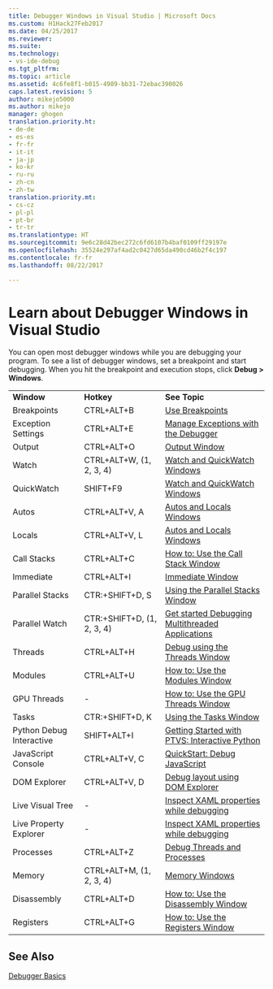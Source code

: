 ```yaml
---
title: Debugger Windows in Visual Studio | Microsoft Docs
ms.custom: H1Hack27Feb2017
ms.date: 04/25/2017
ms.reviewer: 
ms.suite: 
ms.technology:
- vs-ide-debug
ms.tgt_pltfrm: 
ms.topic: article
ms.assetid: 4c6fe8f1-b015-4989-bb31-72ebac390026
caps.latest.revision: 5
author: mikejo5000
ms.author: mikejo
manager: ghogen
translation.priority.ht:
- de-de
- es-es
- fr-fr
- it-it
- ja-jp
- ko-kr
- ru-ru
- zh-cn
- zh-tw
translation.priority.mt:
- cs-cz
- pl-pl
- pt-br
- tr-tr
ms.translationtype: HT
ms.sourcegitcommit: 9e6c28d42bec272c6fd6107b4baf0109ff29197e
ms.openlocfilehash: 35524e297af4ad2c0427d65da490cd46b2f4c197
ms.contentlocale: fr-fr
ms.lasthandoff: 08/22/2017

---
```

# <a name="learn-about-debugger-windows-in-visual-studio"></a>Learn about Debugger Windows in Visual Studio
You can open most debugger windows while you are debugging your program. To see a list of debugger windows, set a breakpoint and start debugging. When you hit the breakpoint and execution stops, click **Debug > Windows**.  
  
||||  
|-|-|-|  
|**Window**|**Hotkey**|**See Topic**|  
|Breakpoints|CTRL+ALT+B|[Use Breakpoints](../debugger/using-breakpoints.md)|  
|Exception Settings|CTRL+ALT+E|[Manage Exceptions with the Debugger](../debugger/managing-exceptions-with-the-debugger.md)|  
|Output|CTRL+ALT+O|[Output Window](../ide/reference/output-window.md)|    
|Watch|CTRL+ALT+W, (1, 2, 3, 4)|[Watch and QuickWatch Windows](../debugger/watch-and-quickwatch-windows.md)|  
|QuickWatch|SHIFT+F9|[Watch and QuickWatch Windows](../debugger/watch-and-quickwatch-windows.md)|  
|Autos|CTRL+ALT+V, A|[Autos and Locals Windows](../debugger/autos-and-locals-windows.md)|  
|Locals|CTRL+ALT+V, L|[Autos and Locals Windows](../debugger/autos-and-locals-windows.md)|  
|Call Stacks|CTRL+ALT+C|[How to: Use the Call Stack Window](../debugger/how-to-use-the-call-stack-window.md)|
|Immediate|CTRL+ALT+I|[Immediate Window](../ide/reference/immediate-window.md)|     
|Parallel Stacks|CTR:+SHIFT+D, S|[Using the Parallel Stacks Window](../debugger/using-the-parallel-stacks-window.md)|  
|Parallel Watch|CTR:+SHIFT+D, (1, 2, 3, 4)|[Get started Debugging Multithreaded Applications](../debugger/get-started-debugging-multithreaded-apps.md)|
|Threads|CTRL+ALT+H|[Debug using the Threads Window](../debugger/how-to-use-the-threads-window.md)|  
|Modules|CTRL+ALT+U|[How to: Use the Modules Window](../debugger/how-to-use-the-modules-window.md)| 
|GPU Threads|-|[How to: Use the GPU Threads Window](../debugger/how-to-use-the-gpu-threads-window.md)|  
|Tasks|CTR:+SHIFT+D, K|[Using the Tasks Window](../debugger/using-the-tasks-window.md)| 
|Python Debug Interactive|SHIFT+ALT+I|[Getting Started with PTVS: Interactive Python](../python/getting-started-with-ptvs-interactive-python.md)|  
|JavaScript Console|CTRL+ALT+V, C|[QuickStart: Debug JavaScript](../debugger/quickstart-debug-javascript-using-the-console.md)|  
|DOM Explorer|CTRL+ALT+V, D|[Debug layout using DOM Explorer](../debugger/debug-layout-using-dom-explorer.md)|  
|Live Visual Tree|-|[Inspect XAML properties while debugging](../debugger/inspect-xaml-properties-while-debugging.md)|  
|Live Property Explorer|-|[Inspect XAML properties while debugging](../debugger/inspect-xaml-properties-while-debugging.md)|   
|Processes|CTRL+ALT+Z|[Debug Threads and Processes](../debugger/debug-threads-and-processes.md)|  
|Memory|CTRL+ALT+M, (1, 2, 3, 4)|[Memory Windows](../debugger/memory-windows.md)|  
|Disassembly|CTRL+ALT+D|[How to: Use the Disassembly Window](../debugger/how-to-use-the-disassembly-window.md)|  
|Registers|CTRL+ALT+G|[How to: Use the Registers Window](../debugger/how-to-use-the-registers-window.md)|  
  
## <a name="see-also"></a>See Also  
 [Debugger Basics](../debugger/debugger-basics.md)
